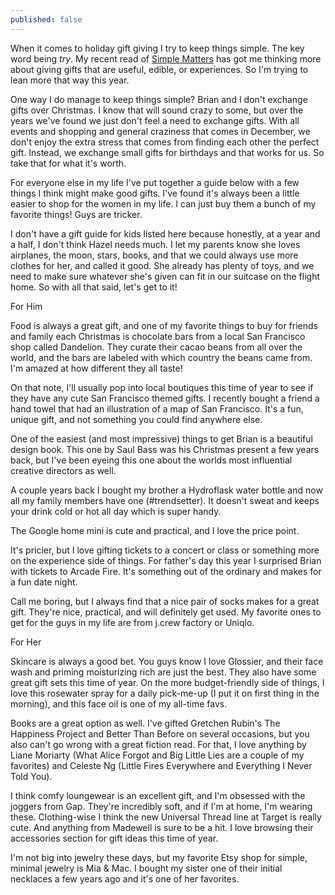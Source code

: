 ```yaml
---
published: false
---
```

When it comes to holiday gift giving I try to keep things simple. The key word being _try_. My recent read of [Simple Matters](https://redletterdayblog.com/Book-Review-5-Decluttering-Tips-From-Simple-Matters) has got me thinking more about giving gifts that are useful, edible, or experiences. So I'm trying to lean more that way this year. 

One way I do manage to keep things simple? Brian and I don't exchange gifts over Christmas. I know that will sound crazy to some, but over the years we've found we just don't feel a need to exchange gifts. With all events and shopping and general craziness that comes in December, we don't enjoy the extra stress that comes from finding each other the perfect gift. Instead, we exchange small gifts for birthdays and that works for us. So take that for what it's worth. 

For everyone else in my life I've put together a guide below with a few things I think might make good gifts. I've found it's always been a little easier to shop for the women in my life. I can just buy them a bunch of my favorite things! Guys are tricker. 

I don't have a gift guide for kids listed here because honestly, at a year and a half, I don't think Hazel needs much. I let my parents know she loves airplanes, the moon, stars, books, and that we could always use more clothes for her, and called it good. She already has plenty of toys, and we need to make sure whatever she's given can fit in our suitcase on the flight home. So with all that said, let's get to it!  

For Him 

Food is always a great gift, and one of my favorite things to buy for friends and family each Christmas is chocolate bars from a local San Francisco shop called Dandelion. They curate their cacao beans from all over the world, and the bars are labeled with which country the beans came from. I'm amazed at how different they all taste! 

On that note, I'll usually pop into local boutiques this time of year to see if they have any cute San Francisco themed gifts. I recently bought a friend a hand towel that had an illustration of a map of San Francisco. It's a fun, unique gift, and not something you could find anywhere else. 

One of the easiest (and most impressive) things to get Brian is a beautiful design book. This one by Saul Bass was his Christmas present a few years back, but I've been eyeing this one about the worlds most influential creative directors as well. 

A couple years back I bought my brother a Hydroflask water bottle and now all my family members have one (#trendsetter). It doesn't sweat and keeps your drink cold or hot all day which is super handy. 

The Google home mini is cute and practical, and I love the price point. 

It's pricier, but I love gifting tickets to a concert or class or something more on the experience side of things. For father's day this year I surprised Brian with tickets to Arcade Fire. It's something out of the ordinary and makes for a fun date night. 

Call me boring, but I always find that a nice pair of socks makes for a great gift. They're nice, practical, and will definitely get used. My favorite ones to get for the guys in my life are from j.crew factory or Uniqlo. 

For Her

Skincare is always a good bet. You guys know I love Glossier, and their face wash and priming moisturizing rich are just the best. They also have some great gift sets this time of year. On the more budget-friendly side of things, I love this rosewater spray for a daily pick-me-up (I put it on first thing in the morning), and this face oil is one of my all-time favs. 

Books are a great option as well. I've gifted Gretchen Rubin's The Happiness Project and Better Than Before on several occasions, but you also can't go wrong with a great fiction read. For that, I love anything by Liane Moriarty (What Alice Forgot and Big Little Lies are a couple of my favorites) and Celeste Ng (Little Fires Everywhere and Everything I Never Told You). 

I think comfy loungewear is an excellent gift, and I'm obsessed with the joggers from Gap. They're incredibly soft, and if I'm at home, I'm wearing these. Clothing-wise I think the new Universal Thread line at Target is really cute. And anything from Madewell is sure to be a hit. I love browsing their accessories section for gift ideas this time of year. 

I'm not big into jewelry these days, but my favorite Etsy shop for simple, minimal jewelry is Mia & Mac. I bought my sister one of their initial necklaces a few years ago and it's one of her favorites.




